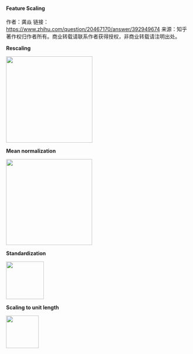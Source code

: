 #### Feature Scaling

作者：龚焱
链接：https://www.zhihu.com/question/20467170/answer/392949674
来源：知乎
著作权归作者所有。商业转载请联系作者获得授权，非商业转载请注明出处。



**Rescaling**

<img src="https://i.loli.net/2020/06/04/KjZ3Vg6eA9Mt5uJ.jpg" data-caption="" data-size="normal" data-rawwidth="236" data-rawheight="79" data-default-watermark-src="https://pic4.zhimg.com/50/v2-575408e57fc4ce6d5c9f565efac34f70_hd.jpg" class="content_image" width="236"/>

**Mean normalization**

<img src="https://i.loli.net/2020/06/04/MewUXlNIJGzADY9.jpg" data-caption="" data-size="normal" data-rawwidth="235" data-rawheight="75" data-default-watermark-src="https://pic3.zhimg.com/50/v2-fa2aad4069697e5339f0fb12b8834098_hd.jpg" class="content_image" width="235"/>

**Standardization**

<img src="https://i.loli.net/2020/06/04/BtSKqH7JTEegxry.jpg" data-caption="" data-size="normal" data-rawwidth="103" data-rawheight="45" class="content_image" width="103"/>

**Scaling to unit length**

<img src="https://pic2.zhimg.com/50/v2-ca8f8c4e0c60572bc2f0ecce563f006e_hd.jpg" data-caption="" data-size="normal" data-rawwidth="89" data-rawheight="50" class="content_image" width="89"/>